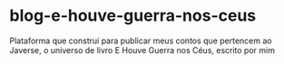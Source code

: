 # blog-e-houve-guerra-nos-ceus
Plataforma que construí para publicar meus contos que pertencem ao Javerse, o universo de livro E Houve Guerra nos Céus, escrito por mim
